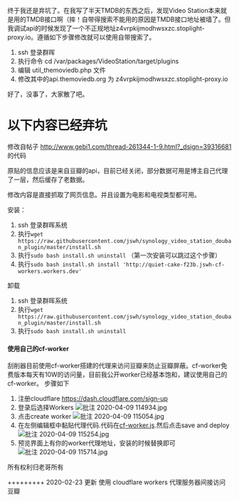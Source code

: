 终于我还是弃坑了。在我写了半天TMDB的东西之后，发现Video Station本来就是用的TMDB接口啊（摔！自带得搜索不能用的原因是TMDB接口地址被墙了。但我调试api的时候发现了一个不正规地址z4vrpkijmodhwsxzc.stoplight-proxy.io。遵循如下步骤修改就可以使用自带搜索了。

1. ssh 登录群晖
2. 执行命令 cd /var/packages/VideoStation/target/plugins
3. 编辑 util_themoviedb.php 文件
4. 修改其中的api.themoviedb.org 为 z4vrpkijmodhwsxzc.stoplight-proxy.io

好了，没事了，大家散了吧。

# 以下内容已经弃坑


修改自帖子 http://www.gebi1.com/thread-261344-1-9.html?_dsign=39316681 的代码

原贴的信息应该是来自豆瓣的api，目前已经关闭，部分数据可用是博主自己代理了一层，然后缓存了老数据。

修改内容是直接抓取了网页信息。并且设置为电影和电视类型都可用。

安装：
1. ssh 登录群晖系统
2. 执行`wget https://raw.githubusercontent.com/jswh/synology_video_station_douban_plugin/master/install.sh`
3. 执行`sudo bash install.sh uninstall` （第一次安装可以跳过这个步骤）
4. 执行`sudo bash install.sh install 'http://quiet-cake-f23b.jswh-cf-workers.workers.dev'`

卸载
1. ssh 登录群晖系统
2. 执行`wget https://raw.githubusercontent.com/jswh/synology_video_station_douban_plugin/master/install.sh`
3. 执行`sudo bash install.sh uninstall`


#### 使用自己的cf-worker
刮削器目前使用cf-worker搭建的代理来访问豆瓣来防止豆瓣屏蔽。cf-worker免费版本每天有10W的访问量，目前我公开worker已经基本饱和，建议使用自己的cf-worker。
步骤如下
1. 注册cloudflare https://dash.cloudflare.com/sign-up
2. 登录后选择Workers ![批注 2020-04-09 114934.jpg](https://i.loli.net/2020/04/09/w8r62KjcpP4S5Tt.jpg)
3. 点击create worker ![批注 2020-04-09 115054.jpg](https://i.loli.net/2020/04/09/KsI9qxpJhf8BciQ.jpg)
4. 在左侧编辑框中黏贴代理代码.代码在[cf-worker.js](https://github.com/jswh/synology_video_station_douban_plugin/blob/master/cf-worker.js).然后点击save and deploy ![批注 2020-04-09 115254.jpg](https://i.loli.net/2020/04/09/SMl2sQg1wfImHKx.jpg)
5. 预览界面上有你的worker代理地址，安装的时候替换即可 ![批注 2020-04-09 115714.jpg](https://i.loli.net/2020/04/09/evsglLICjf6dXE5.jpg)

所有权利归老哥所有

+++++++++
2020-02-23 更新 使用 cloudflare workers 代理服务器间接访问豆瓣
